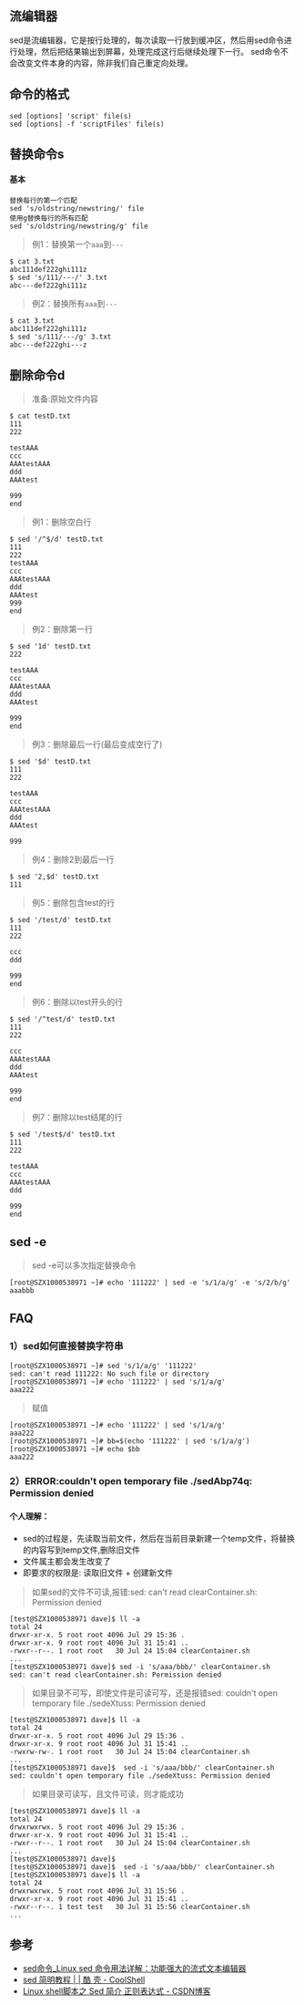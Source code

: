 
## 流编辑器
  sed是流编辑器，它是按行处理的，每次读取一行放到缓冲区，然后用sed命令进行处理，然后把结果输出到屏幕，处理完成这行后继续处理下一行。
  sed命令不会改变文件本身的内容，除非我们自己重定向处理。

## 命令的格式
```
sed [options] 'script' file(s)
sed [options] -f 'scriptFiles' file(s)
```

## 替换命令s

#### 基本
```
替换每行的第一个匹配
sed 's/oldstring/newstring/' file
使用g替换每行的所有匹配
sed 's/oldstring/newstring/g' file
```

> 例1：替换第一个`aaa`到`---`
```
$ cat 3.txt
abc111def222ghi111z
$ sed 's/111/---/' 3.txt
abc---def222ghi111z
```

> 例2：替换所有`aaa`到`---`
```
$ cat 3.txt
abc111def222ghi111z
$ sed 's/111/---/g' 3.txt
abc---def222ghi---z
```

## 删除命令d

> 准备:原始文件内容
```
$ cat testD.txt
111
222

testAAA
ccc
AAAtestAAA
ddd
AAAtest

999
end
```

> 例1：删除空白行
```
$ sed '/^$/d' testD.txt
111
222
testAAA
ccc
AAAtestAAA
ddd
AAAtest
999
end
```

> 例2：删除第一行
```
$ sed '1d' testD.txt
222

testAAA
ccc
AAAtestAAA
ddd
AAAtest

999
end
```

> 例3：删除最后一行(最后变成空行了)
```
$ sed '$d' testD.txt
111
222

testAAA
ccc
AAAtestAAA
ddd
AAAtest

999

```

> 例4：删除2到最后一行
```
$ sed '2,$d' testD.txt
111

```

> 例5：删除包含test的行
```
$ sed '/test/d' testD.txt
111
222

ccc
ddd

999
end
```

> 例6：删除以test开头的行
```
$ sed '/^test/d' testD.txt
111
222

ccc
AAAtestAAA
ddd
AAAtest

999
end
```

> 例7：删除以test结尾的行
```
$ sed '/test$/d' testD.txt
111
222

testAAA
ccc
AAAtestAAA
ddd

999
end
```

## sed -e

> sed -e可以多次指定替换命令
```
[root@SZX1000538971 ~]# echo '111222' | sed -e 's/1/a/g' -e 's/2/b/g'
aaabbb
```


## FAQ

### 1）sed如何直接替换字符串
```shell
[root@SZX1000538971 ~]# sed 's/1/a/g' '111222'
sed: can't read 111222: No such file or directory
[root@SZX1000538971 ~]# echo '111222' | sed 's/1/a/g'
aaa222
```

> 赋值
```
[root@SZX1000538971 ~]# echo '111222' | sed 's/1/a/g'
aaa222
[root@SZX1000538971 ~]# bb=$(echo '111222' | sed 's/1/a/g')
[root@SZX1000538971 ~]# echo $bb
aaa222
```


### 2）ERROR:couldn't open temporary file ./sedAbp74q: Permission denied

#### 个人理解：
- sed的过程是，先读取当前文件，然后在当前目录新建一个temp文件，将替换的内容写到temp文件,删除旧文件
- 文件属主都会发生改变了
- 即要求的权限是: 读取旧文件 + 创建新文件

> 如果sed的文件不可读,报错:sed: can't read clearContainer.sh: Permission denied  
```
[test@SZX1000538971 dave]$ ll -a
total 24
drwxr-xr-x. 5 root root 4096 Jul 29 15:36 .
drwxr-xr-x. 9 root root 4096 Jul 31 15:41 ..
-rwxr--r--. 1 root root   30 Jul 24 15:04 clearContainer.sh
...
[test@SZX1000538971 dave]$ sed -i 's/aaa/bbb/' clearContainer.sh 
sed: can't read clearContainer.sh: Permission denied
```

> 如果目录不可写，即使文件是可读可写，还是报错sed: couldn't open temporary file ./sedeXtuss: Permission denied
```
[test@SZX1000538971 dave]$ ll -a
total 24
drwxr-xr-x. 5 root root 4096 Jul 29 15:36 .
drwxr-xr-x. 9 root root 4096 Jul 31 15:41 ..
-rwxrw-rw-. 1 root root   30 Jul 24 15:04 clearContainer.sh
...
[test@SZX1000538971 dave]$  sed -i 's/aaa/bbb/' clearContainer.sh 
sed: couldn't open temporary file ./sedeXtuss: Permission denied
```

> 如果目录可读写，且文件可读，则才能成功
```
[test@SZX1000538971 dave]$ ll -a
total 24
drwxrwxrwx. 5 root root 4096 Jul 29 15:36 .
drwxr-xr-x. 9 root root 4096 Jul 31 15:41 ..
-rwxr--r--. 1 root root   30 Jul 24 15:04 clearContainer.sh
...
[test@SZX1000538971 dave]$ 
[test@SZX1000538971 dave]$  sed -i 's/aaa/bbb/' clearContainer.sh 
[test@SZX1000538971 dave]$ ll -a
total 24
drwxrwxrwx. 5 root root 4096 Jul 31 15:56 .
drwxr-xr-x. 9 root root 4096 Jul 31 15:41 ..
-rwxr--r--. 1 test test   30 Jul 31 15:56 clearContainer.sh
...
```



## 参考
- [sed命令_Linux sed 命令用法详解：功能强大的流式文本编辑器](http://man.linuxde.net/sed)
- [sed 简明教程 | | 酷 壳 - CoolShell](https://coolshell.cn/articles/9104.html)
- [Linux shell脚本之 Sed 简介 正则表达式 - CSDN博客](https://blog.csdn.net/doiido/article/details/43987197)
